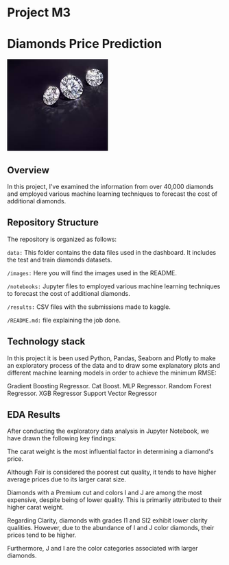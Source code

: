 # Project M3
# Diamonds Price Prediction

![Diamonds](images/diamonds.jpeg)

## Overview

In this project, I've examined the information from over 40,000 diamonds and employed various machine learning techniques to forecast the cost of additional diamonds.


## Repository Structure

The repository is organized as follows:

```data:``` This folder contains the data files used in the dashboard. It includes the test and train diamonds datasets.

```/images:``` Here you will find the images used in the README.

```/notebooks:``` Jupyter files to employed various machine learning techniques to forecast the cost of additional diamonds.

```/results:``` CSV files with the submissions made to kaggle.

```/README.md:``` file explaining the job done.


## Technology stack

In this project it is been used Python, Pandas, Seaborn and Plotly to make an exploratory process of the data and to draw some explanatory plots and different machine learning models in order to achieve the minimum RMSE:

Gradient Boosting Regressor.
Cat Boost.
MLP Regressor.
Random Forest Regressor.
XGB Regressor
Support Vector Regressor

## EDA Results

After conducting the exploratory data analysis in Jupyter Notebook, we have drawn the following key findings:

The carat weight is the most influential factor in determining a diamond's price.

Although Fair is considered the poorest cut quality, it tends to have higher average prices due to its larger carat size.

Diamonds with a Premium cut and colors I and J are among the most expensive, despite being of lower quality. This is primarily attributed to their higher carat weight.

Regarding Clarity, diamonds with grades I1 and SI2 exhibit lower clarity qualities. However, due to the abundance of I and J color diamonds, their prices tend to be higher.

Furthermore, J and I are the color categories associated with larger diamonds.
